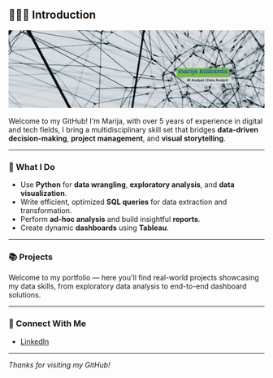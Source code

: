 ## 🙋🏻‍♀️ Introduction

![My Profile Banner](profile-banner-mk.png)


Welcome to my GitHub! I'm Marija, with over 5 years of experience in digital and tech fields, I bring a multidisciplinary skill set that bridges **data-driven decision-making**, **project management**, and **visual storytelling**.

---

### 💼 What I Do
- Use **Python** for **data wrangling**, **exploratory analysis**, and **data visualization**. 
- Write efficient, optimized **SQL queries** for data extraction and transformation.
- Perform **ad-hoc analysis** and build insightful **reports**.
- Create dynamic **dashboards** using **Tableau**.

---

### 📚 Projects
Welcome to my portfolio — here you'll find real-world projects showcasing my data skills, from exploratory data analysis to end-to-end dashboard solutions.

---

### 🤝 Connect With Me
- [LinkedIn](https://www.linkedin.com/in/marija-kilibarda/)  

---

_Thanks for visiting my GitHub!_
